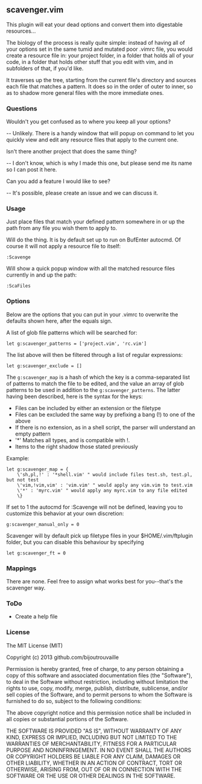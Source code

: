 ## scavenger.vim

This plugin will eat your dead options and convert them into digestable resources...

The biology of the process is really quite simple: instead of having all of your options set in the same tumid and mutated poor .vimrc file, you would create a resource file in: your project folder, in a folder that holds all of your code, in a folder that holds other stuff that you edit with vim, and in subfolders of that, if you'd like.

It traverses up the tree, starting from the current file's directory and sources each file that matches a pattern. It does so in the order of outer to inner, so as to shadow more general files with the more immediate ones.

### Questions

Wouldn't you get confused as to where you keep all your options?

-- Unlikely. There is a handy window that will popup on command to let you quickly view and edit any resource files that apply to the current one.

Isn't there another project that does the same thing?

-- I don't know, which is why I made this one, but please send me its name so I can post it here.

Can you add a feature I would like to see?

-- It's possible, please create an issue and we can discuss it.

### Usage

Just place files that match your defined pattern somewhere in or up the path from any file you wish them to apply to.

Will do the thing. It is by default set up to run on BufEnter autocmd. Of course it will not apply a resource file to itself:

    :Scavenge 

Will show a quick popup window with all the matched resource files currently in and up the path:

    :ScaFiles 

### Options

Below are the options that you can put in your .vimrc to overwrite the defaults shown here, after the equals sign.

A list of glob file patterns which will be searched for:

    let g:scavenger_patterns = ['project.vim', 'rc.vim']

The list above will then be filtered through a list of regular expressions:

    let g:scavenger_exclude = []

The `g:scavenger_map` is a hash of which the key is a comma-separated list of patterns to match the file to be edited, and the value an array of glob patterns to be used in addition to the `g:scavenger_patterns`. The latter having been described, here is the syntax for the keys:

- Files can be included by either an extension or the filetype
- Files can be excluded the same way by prefixing a bang (!) to one of the above
- If there is no extension, as in a shell script, the parser will understand an empty pattern
- '\*' Matches all types, and is compatible with !.
- Items to the right shadow those stated previously

Example:

    let g:scavenger_map = {
        \'sh,pl,!' : '*shell.vim' " would include files test.sh, test.pl, but not test
        \'vim,!vim,vim' : 'vim.vim' " would apply any vim.vim to test.vim
        \'*' : 'myrc.vim' " would apply any myrc.vim to any file edited
        \}

If set to 1 the autocmd for :Scavenge will not be defined, leaving you to customize this behavior at your own discretion:

    g:scavenger_manual_only = 0

Scavenger will by default pick up filetype files in your $HOME/.vim/ftplugin folder, but you can disable this behaviour by specifying

    let g:scavenger_ft = 0

### Mappings

There are none. Feel free to assign what works best for you--that's the scavenger way.

### ToDo

- Create a help file

### License

The MIT License (MIT)

Copyright (c) 2013 github.com/bijoutrouvaille

Permission is hereby granted, free of charge, to any person obtaining a copy
of this software and associated documentation files (the "Software"), to deal
in the Software without restriction, including without limitation the rights
to use, copy, modify, merge, publish, distribute, sublicense, and/or sell
copies of the Software, and to permit persons to whom the Software is
furnished to do so, subject to the following conditions:

The above copyright notice and this permission notice shall be included in
all copies or substantial portions of the Software.

THE SOFTWARE IS PROVIDED "AS IS", WITHOUT WARRANTY OF ANY KIND, EXPRESS OR
IMPLIED, INCLUDING BUT NOT LIMITED TO THE WARRANTIES OF MERCHANTABILITY,
FITNESS FOR A PARTICULAR PURPOSE AND NONINFRINGEMENT. IN NO EVENT SHALL THE
AUTHORS OR COPYRIGHT HOLDERS BE LIABLE FOR ANY CLAIM, DAMAGES OR OTHER
LIABILITY, WHETHER IN AN ACTION OF CONTRACT, TORT OR OTHERWISE, ARISING FROM,
OUT OF OR IN CONNECTION WITH THE SOFTWARE OR THE USE OR OTHER DEALINGS IN
THE SOFTWARE.
